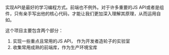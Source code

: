 实现API是最好的学习编程方式。前端也不例外。对于许多重要的JS API或者是组件，只有亲手写出他的核心代码，才能让我们更加深入理解其原理，从而运用自如。

这个项目主要包含两个部分： 
1. 实现一些重点且常用的JS API， 作为开发者造轮子的实验室
2. 收集常用成熟的前端库，作为生产环境宝库

